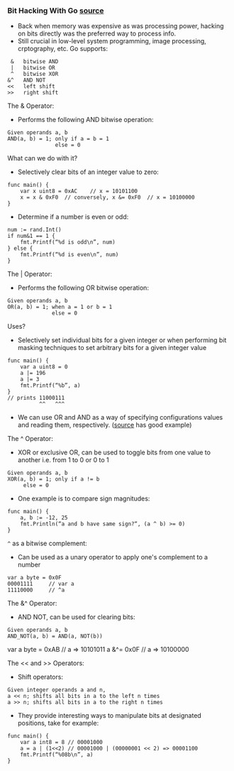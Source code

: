 ### Bit Hacking With Go [source](https://medium.com/learning-the-go-programming-language/bit-hacking-with-go-e0acee258827)
* Back when memory was expensive as was processing power, hacking on bits directly was the preferred way to process info.
* Still crucial in low-level system programming, image processing, crptography, etc.
Go supports:
```
 &   bitwise AND
 |   bitwise OR
 ^   bitwise XOR
&^   AND NOT
<<   left shift
>>   right shift
```

The & Operator:
* Performs the following AND bitwise operation:
```
Given operands a, b
AND(a, b) = 1; only if a = b = 1
               else = 0
```
What can we do with it?
* Selectively clear bits of an integer value to zero:
```
func main() {
    var x uint8 = 0xAC    // x = 10101100
    x = x & 0xF0  // conversely, x &= 0xF0  // x = 10100000
}
```
* Determine if a number is even or odd:
```
num := rand.Int()
if num&1 == 1 {
    fmt.Printf(“%d is odd\n”, num)
} else {
    fmt.Printf(“%d is even\n”, num)
}
```

The | Operator:
* Performs the following OR bitwise operation:
```
Given operands a, b
OR(a, b) = 1; when a = 1 or b = 1
              else = 0 
```

Uses?
* Selectively set individual bits for a given integer or when performing bit masking techniques to set arbitrary bits for a given integer value
```
func main() {
    var a uint8 = 0
    a |= 196
    a |= 3
    fmt.Printf(“%b”, a)
}
// prints 11000111
          ^^   ^^^ 
```
* We can use OR and AND as a way of specifying configurations values and reading them, respectively. ([source](https://medium.com/learning-the-go-programming-language/bit-hacking-with-go-e0acee258827) has good example)

The ^ Operator:
* XOR or exclusive OR, can be used to toggle bits from one value to another i.e. from 1 to 0 or 0 to 1
```
Given operands a, b
XOR(a, b) = 1; only if a != b
     else = 0
```
* One example is to compare sign magnitudes:
```
func main() {
    a, b := -12, 25
    fmt.Println(“a and b have same sign?“, (a ^ b) >= 0)
}
```
`^` as a bitwise complement:
* Can be used as a unary operator to apply one's complement to a number
``` 
var a byte = 0x0F
00001111     // var a
11110000     // ^a
```
The &^ Operator:
* AND NOT, can be used for clearing bits:
```
Given operands a, b
AND_NOT(a, b) = AND(a, NOT(b))
```
var a byte = 0xAB // a => 10101011
a &^= 0x0F // a => 10100000

The << and >> Operators:
* Shift operators:
```
Given integer operands a and n,
a << n; shifts all bits in a to the left n times
a >> n; shifts all bits in a to the right n times
```
* They provide interesting ways to manipulate bits at designated positions, take for example:
```
func main() {
    var a int8 = 8 // 00001000
    a = a | (1<<2) // 00001000 | (00000001 << 2) => 00001100
    fmt.Printf(“%08b\n”, a)
}
